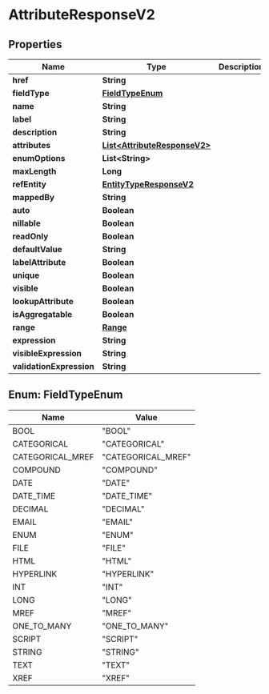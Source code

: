 
# AttributeResponseV2

## Properties
Name | Type | Description | Notes
------------ | ------------- | ------------- | -------------
**href** | **String** |  | 
**fieldType** | [**FieldTypeEnum**](#FieldTypeEnum) |  | 
**name** | **String** |  | 
**label** | **String** |  | 
**description** | **String** |  |  [optional]
**attributes** | [**List&lt;AttributeResponseV2&gt;**](AttributeResponseV2.md) |  |  [optional]
**enumOptions** | **List&lt;String&gt;** |  |  [optional]
**maxLength** | **Long** |  |  [optional]
**refEntity** | [**EntityTypeResponseV2**](EntityTypeResponseV2.md) |  |  [optional]
**mappedBy** | **String** |  |  [optional]
**auto** | **Boolean** |  | 
**nillable** | **Boolean** |  | 
**readOnly** | **Boolean** |  | 
**defaultValue** | **String** |  |  [optional]
**labelAttribute** | **Boolean** |  | 
**unique** | **Boolean** |  | 
**visible** | **Boolean** |  | 
**lookupAttribute** | **Boolean** |  | 
**isAggregatable** | **Boolean** |  | 
**range** | [**Range**](Range.md) |  |  [optional]
**expression** | **String** |  |  [optional]
**visibleExpression** | **String** |  |  [optional]
**validationExpression** | **String** |  |  [optional]


<a name="FieldTypeEnum"></a>
## Enum: FieldTypeEnum
Name | Value
---- | -----
BOOL | &quot;BOOL&quot;
CATEGORICAL | &quot;CATEGORICAL&quot;
CATEGORICAL_MREF | &quot;CATEGORICAL_MREF&quot;
COMPOUND | &quot;COMPOUND&quot;
DATE | &quot;DATE&quot;
DATE_TIME | &quot;DATE_TIME&quot;
DECIMAL | &quot;DECIMAL&quot;
EMAIL | &quot;EMAIL&quot;
ENUM | &quot;ENUM&quot;
FILE | &quot;FILE&quot;
HTML | &quot;HTML&quot;
HYPERLINK | &quot;HYPERLINK&quot;
INT | &quot;INT&quot;
LONG | &quot;LONG&quot;
MREF | &quot;MREF&quot;
ONE_TO_MANY | &quot;ONE_TO_MANY&quot;
SCRIPT | &quot;SCRIPT&quot;
STRING | &quot;STRING&quot;
TEXT | &quot;TEXT&quot;
XREF | &quot;XREF&quot;



